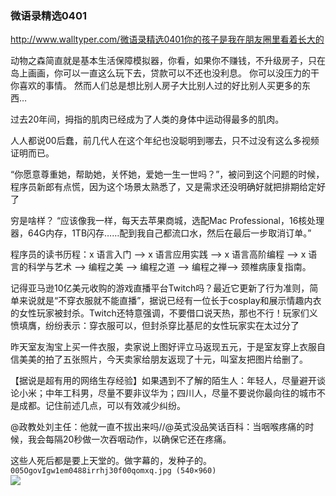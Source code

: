 ### 微语录精选0401
http://www.walltyper.com/微语录精选0401你的孩子是我在朋友圈里看着长大的

动物之森简直就是基本生活保障模拟器，你看，如果你不赚钱，不升级房子，只在岛上画画，你可以一直这么玩下去，贷款可以不还也没利息。
你可以没压力的干你喜欢的事情。
然而人们总是想比别人房子大比别人过的好比别人买更多的东西…

过去20年间，拇指的肌肉已经成为了人类的身体中运动得最多的肌肉。

人人都说00后蠢，前几代人在这个年纪也没聪明到哪去，只不过没有这么多视频证明而已。

“你愿意尊重她，帮助她，关怀她，爱她一生一世吗？”，被问到这个问题的时候，程序员新郎有点慌，因为这个场景太熟悉了，又是需求还没明确好就把排期给定好了 ​​​​

穷是啥样？ “应该像我一样，每天去苹果商城，选配Mac Professional，16核处理器，64G内存，1TB闪存……配到我自己都流口水，然后在最后一步取消订单。” ​​​​

程序员的读书历程：x 语言入门 —> x 语言应用实践 —> x 语言高阶编程 —> x 语言的科学与艺术 —> 编程之美 —> 编程之道 —> 编程之禅—> 颈椎病康复指南。

记得亚马逊10亿美元收购的游戏直播平台Twitch吗？最近它更新了行为准则，简单来说就是“不穿衣服就不能直播”，据说已经有一位长于cosplay和展示情趣内衣的女性玩家被封杀。Twitch还特意强调，不要借口说天热，那也不行！玩家们义愤填膺，纷纷表示：穿衣服可以，但封杀穿比基尼的女性玩家实在太过分了 ​​​​

昨天室友淘宝上买一件衣服，卖家说上图好评立马返现五元，于是室友穿上衣服自信美美的拍了五张照片，今天卖家给朋友返现了十元，叫室友把图片给删了。

【据说是超有用的网络生存经验】如果遇到不了解的陌生人：年轻人，尽量避开谈论小米；中年工科男，尽量不要非议华为；四川人，尽量不要说你最向往的城市不是成都。记住前述几点，可以有效减少纠纷。

@政教处刘主任：他就一直不拔出来吗//@英式没品笑话百科：当咽喉疼痛的时候，我会每隔20秒做一次吞咽动作，以确保它还在疼痛。

这些人死后都是要上天堂的。做字幕的，发种子的。
`005OgovIgw1em0488irrhj30f00qomxq.jpg (540×960)`<br>
![](https://tva1.sinaimg.cn/mw690/005OgovIgw1em0488irrhj30f00qomxq.jpg)
